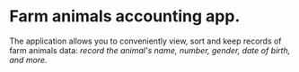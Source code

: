 # **Farm animals accounting app.**
The application allows you to conveniently view, sort and keep records of farm animals data:
*record the animal's name, number, gender, date of birth, and more.*
